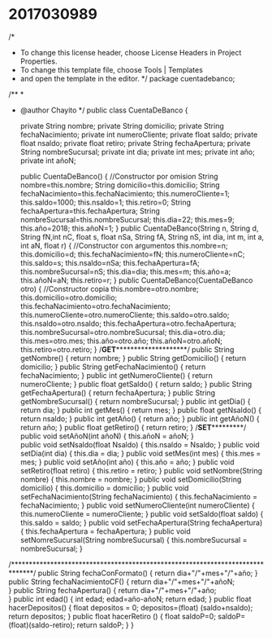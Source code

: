 # 2017030989
/*
 * To change this license header, choose License Headers in Project Properties.
 * To change this template file, choose Tools | Templates
 * and open the template in the editor.
 */
package cuentadebanco;

/**
 *
 * @author Chayito
 */
public class CuentaDeBanco {

    private String nombre;
    private String domicilio;
    private String fechaNacimiento;
    private int numeroCliente;
    private float saldo;
    private float nsaldo;
    private float retiro;
    private String fechaApertura;
    private String nombreSucursal;
    private int dia;
    private int mes;
    private int año;
    private int añoN;
    
    
    public CuentaDeBanco()
    {
    //Constructor por omision
    String nombre=this.nombre;
    String domicilio=this.domicilio;
    String fechaNacimiento=this.fechaNacimiento;
    this.numeroCliente=1;
    this.saldo=1000;
    this.nsaldo=1;
    this.retiro=0;
    String fechaApertura=this.fechaApertura;
    String nombreSucursal=this.nombreSucursal;
    this.dia=22;
    this.mes=9;
    this.año=2018;
    this.añoN=1;
    }
    public CuentaDeBanco(String n, String d, String fN,int nC, float s, float nSa, String fA, String nS, int dia, int m, int a, int aN, float r)
    {
        //Constructor con argumentos
        this.nombre=n;
        this.domicilio=d;
        this.fechaNacimiento=fN;
        this.numeroCliente=nC;
        this.saldo=s;
        this.nsaldo=nSa;
        this.fechaApertura=fA;
        this.nombreSucursal=nS;
        this.dia=dia;
        this.mes=m;
        this.año=a;
        this.añoN=aN;
        this.retiro=r;
    }
    public CuentaDeBanco(CuentaDeBanco otro)
    {
        //Constructor copia
        this.nombre=otro.nombre;
        this.domicilio=otro.domicilio;
        this.fechaNacimiento=otro.fechaNacimiento;
        this.numeroCliente=otro.numeroCliente;
        this.saldo=otro.saldo;
        this.nsaldo=otro.nsaldo;
        this.fechaApertura=otro.fechaApertura;
        this.nombreSucursal=otro.nombreSucursal;
        this.dia=otro.dia;
        this.mes=otro.mes;
        this.año=otro.año;
        this.añoN=otro.añoN;
        this.retiro=otro.retiro;
    }
/******************GET**************************************/
    public String getNombre()
    {
        return nombre;
    }
    public String getDomicilio()
    {
        return domicilio;
    }
    public String getFechaNacimiento()
    {
        return fechaNacimiento;
    }
    public int getNumeroCliente()
    {
        return numeroCliente;
    }
    public float getSaldo()
    {
        return saldo;
    }
    public String getFechaApertura()
    {
        return fechaApertura;
    }
    public String getNombreSucursal()
    {
        return nombreSucursal;
    }
    public int getDia() {
        return dia;
    }
    public int getMes() {
        return mes;
    }
    public float getNsaldo() {
        return nsaldo;
    }
    public int getAño() {
        return año;
    }
    public int getAñoN() {
        return año;
    }
    public float getRetiro() {
        return retiro;
    }
/********************SET*****************************/
    public void setAñoN(int añoN) {
        this.añoN = añoN;
    }   
    public void setNsaldo(float Nsaldo) {
        this.nsaldo = Nsaldo;
    }
    public void setDia(int dia) {
        this.dia = dia;
    }
    public void setMes(int mes) {
        this.mes = mes;
    }
    public void setAño(int año) {
        this.año = año;
    }
    public void setRetiro(float retiro) {
        this.retiro = retiro;
    }
    public void setNombre(String nombre) 
    {
        this.nombre = nombre;
    }
    public void setDomicilio(String domicilio) 
    {
        this.domicilio = domicilio;
    }
    public void setFechaNacimiento(String fechaNacimiento) 
    {
        this.fechaNacimiento = fechaNacimiento;
    }
    public void setNumeroCliente(int numeroCliente) 
    {
        this.numeroCliente = numeroCliente;
    }
    public void setSaldo(float saldo) 
    {
        this.saldo = saldo;
    }
    public void setFechaApertura(String fechaApertura) 
    {
        this.fechaApertura = fechaApertura;
    }
    public void setNomreSucursal(String nombreSucursal) 
    {
        this.nombreSucursal = nombreSucursal;
    }
    
/******************************************************************************/
    public String fechaConFormato()
    {
        return dia+"/"+mes+"/"+año;
    }
    public String fechaNacimientoCF()
    {
        return dia+"/"+mes+"/"+añoN;    
    }
    public String fechaApertura()
    {
        return dia+"/"+mes+"/"+año;    
    }
    public int edad()
    {
        int edad;
        edad=año-añoN;
        return edad;
    }
    public float hacerDepositos()
    {
        float depositos = 0;
        depositos=(float) (saldo+nsaldo);
        return depositos;
    }
    public float hacerRetiro ()
    {
        float saldoP=0;
        saldoP=(float)(saldo-retiro);
        return saldoP;
    }
}
